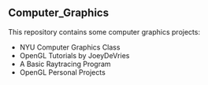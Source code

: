 ## Computer_Graphics

This repository contains some computer graphics projects:
* NYU Computer Graphics Class
* OpenGL Tutorials by JoeyDeVries
* A Basic Raytracing Program 
* OpenGL Personal Projects

